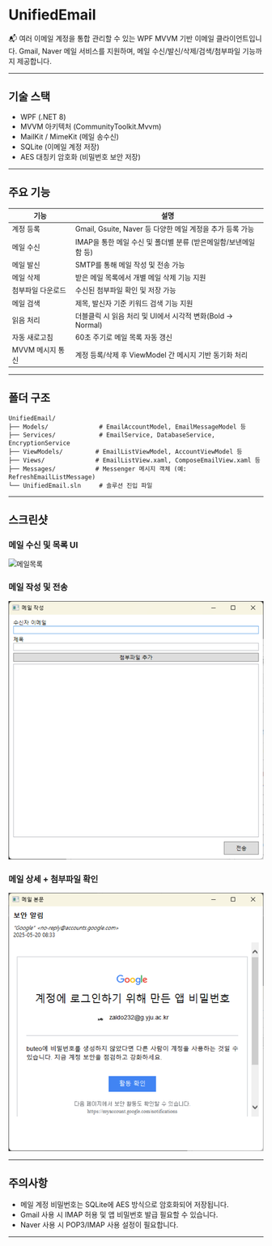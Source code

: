 # UnifiedEmail

📬 여러 이메일 계정을 통합 관리할 수 있는 WPF MVVM 기반 이메일 클라이언트입니다. Gmail, Naver 메일 서비스를 지원하며, 메일 수신/발신/삭제/검색/첨부파일 기능까지 제공합니다.

---

## 기술 스택

* WPF (.NET 8)
* MVVM 아키텍처 (CommunityToolkit.Mvvm)
* MailKit / MimeKit (메일 송수신)
* SQLite (이메일 계정 저장)
* AES 대칭키 암호화 (비밀번호 보안 저장)

---

## 주요 기능

| 기능          | 설명                                         |
| ----------- | ------------------------------------------ |
| 계정 등록       | Gmail, Gsuite, Naver 등 다양한 메일 계정을 추가 등록 가능 |
| 메일 수신       | IMAP을 통한 메일 수신 및 폴더별 분류 (받은메일함/보낸메일함 등)    |
| 메일 발신       | SMTP를 통해 메일 작성 및 전송 가능                     |
| 메일 삭제       | 받은 메일 목록에서 개별 메일 삭제 기능 지원                  |
| 첨부파일 다운로드   | 수신된 첨부파일 확인 및 저장 가능                        |
| 메일 검색       | 제목, 발신자 기준 키워드 검색 기능 지원                    |
| 읽음 처리       | 더블클릭 시 읽음 처리 및 UI에서 시각적 변화(Bold → Normal)  |
| 자동 새로고침     | 60초 주기로 메일 목록 자동 갱신                        |
| MVVM 메시지 통신 | 계정 등록/삭제 후 ViewModel 간 메시지 기반 동기화 처리       |

---

## 폴더 구조

```
UnifiedEmail/
├── Models/              # EmailAccountModel, EmailMessageModel 등
├── Services/            # EmailService, DatabaseService, EncryptionService
├── ViewModels/         # EmailListViewModel, AccountViewModel 등
├── Views/              # EmailListView.xaml, ComposeEmailView.xaml 등
├── Messages/           # Messenger 메시지 객체 (예: RefreshEmailListMessage)
└── UnifiedEmail.sln     # 솔루션 진입 파일
```

---

## 스크린샷

### 메일 수신 및 목록 UI

![메일목록](Screenshots/email-list.png)

### 메일 작성 및 전송

![작성](Screenshots/compose.png)

### 메일 상세 + 첨부파일 확인

![상세](Screenshots/detail.png)

---

## 주의사항

* 메일 계정 비밀번호는 SQLite에 AES 방식으로 암호화되어 저장됩니다.
* Gmail 사용 시 IMAP 허용 및 앱 비밀번호 발급 필요할 수 있습니다.
* Naver 사용 시 POP3/IMAP 사용 설정이 필요합니다.

---
